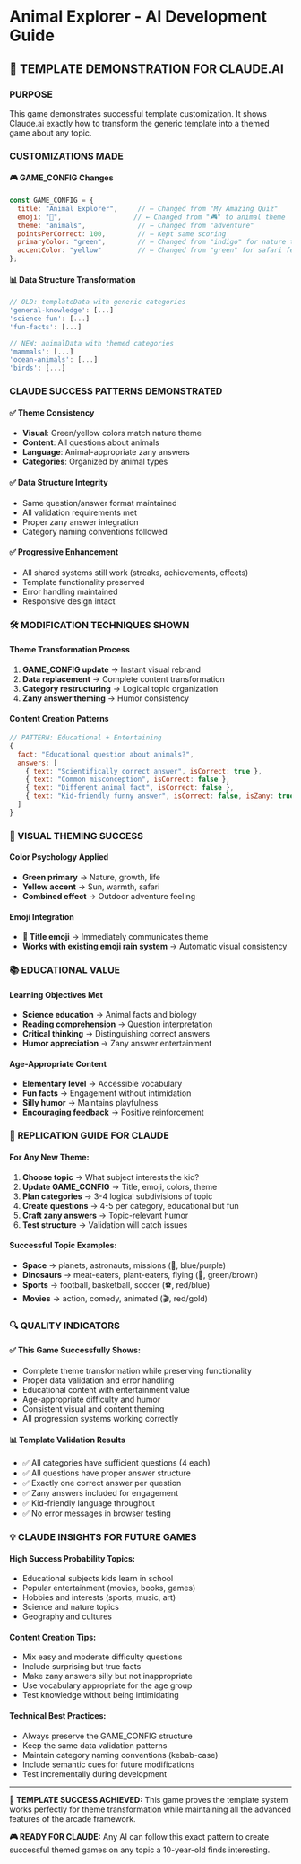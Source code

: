 # Animal Explorer - AI Development Guide

## 🎯 TEMPLATE DEMONSTRATION FOR CLAUDE.AI

### **PURPOSE**
This game demonstrates successful template customization. It shows Claude.ai exactly how to transform the generic template into a themed game about any topic.

### **CUSTOMIZATIONS MADE**

#### **🎮 GAME_CONFIG Changes**
```javascript
const GAME_CONFIG = {
  title: "Animal Explorer",     // ← Changed from "My Amazing Quiz"
  emoji: "🦁",                  // ← Changed from "🎮" to animal theme
  theme: "animals",             // ← Changed from "adventure" 
  pointsPerCorrect: 100,        // ← Kept same scoring
  primaryColor: "green",        // ← Changed from "indigo" for nature theme
  accentColor: "yellow"         // ← Changed from "green" for safari feel
};
```

#### **📊 Data Structure Transformation**
```javascript
// OLD: templateData with generic categories
'general-knowledge': [...]
'science-fun': [...]  
'fun-facts': [...]

// NEW: animalData with themed categories
'mammals': [...]
'ocean-animals': [...]
'birds': [...]
```

### **CLAUDE SUCCESS PATTERNS DEMONSTRATED**

#### **✅ Theme Consistency**
- **Visual**: Green/yellow colors match nature theme
- **Content**: All questions about animals
- **Language**: Animal-appropriate zany answers
- **Categories**: Organized by animal types

#### **✅ Data Structure Integrity**
- Same question/answer format maintained
- All validation requirements met
- Proper zany answer integration
- Category naming conventions followed

#### **✅ Progressive Enhancement**
- All shared systems still work (streaks, achievements, effects)
- Template functionality preserved
- Error handling maintained
- Responsive design intact

### **🛠️ MODIFICATION TECHNIQUES SHOWN**

#### **Theme Transformation Process**
1. **GAME_CONFIG update** → Instant visual rebrand
2. **Data replacement** → Complete content transformation  
3. **Category restructuring** → Logical topic organization
4. **Zany answer theming** → Humor consistency

#### **Content Creation Patterns**
```javascript
// PATTERN: Educational + Entertaining
{
  fact: "Educational question about animals?",
  answers: [
    { text: "Scientifically correct answer", isCorrect: true },
    { text: "Common misconception", isCorrect: false },
    { text: "Different animal fact", isCorrect: false },
    { text: "Kid-friendly funny answer", isCorrect: false, isZany: true }
  ]
}
```

### **🎨 VISUAL THEMING SUCCESS**

#### **Color Psychology Applied**
- **Green primary** → Nature, growth, life
- **Yellow accent** → Sun, warmth, safari
- **Combined effect** → Outdoor adventure feeling

#### **Emoji Integration**
- **🦁 Title emoji** → Immediately communicates theme
- **Works with existing emoji rain system** → Automatic visual consistency

### **📚 EDUCATIONAL VALUE**

#### **Learning Objectives Met**
- **Science education** → Animal facts and biology
- **Reading comprehension** → Question interpretation
- **Critical thinking** → Distinguishing correct answers
- **Humor appreciation** → Zany answer entertainment

#### **Age-Appropriate Content**
- **Elementary level** → Accessible vocabulary
- **Fun facts** → Engagement without intimidation
- **Silly humor** → Maintains playfulness
- **Encouraging feedback** → Positive reinforcement

### **🚀 REPLICATION GUIDE FOR CLAUDE**

#### **For Any New Theme:**
1. **Choose topic** → What subject interests the kid?
2. **Update GAME_CONFIG** → Title, emoji, colors, theme
3. **Plan categories** → 3-4 logical subdivisions of topic
4. **Create questions** → 4-5 per category, educational but fun
5. **Craft zany answers** → Topic-relevant humor
6. **Test structure** → Validation will catch issues

#### **Successful Topic Examples:**
- **Space** → planets, astronauts, missions (🚀, blue/purple)
- **Dinosaurs** → meat-eaters, plant-eaters, flying (🦕, green/brown)  
- **Sports** → football, basketball, soccer (⚽, red/blue)
- **Movies** → action, comedy, animated (🎬, red/gold)

### **🔍 QUALITY INDICATORS**

#### **✅ This Game Successfully Shows:**
- Complete theme transformation while preserving functionality
- Proper data validation and error handling
- Educational content with entertainment value
- Age-appropriate difficulty and humor
- Consistent visual and content theming
- All progression systems working correctly

#### **📊 Template Validation Results**
- ✅ All categories have sufficient questions (4 each)
- ✅ All questions have proper answer structure
- ✅ Exactly one correct answer per question
- ✅ Zany answers included for engagement
- ✅ Kid-friendly language throughout
- ✅ No error messages in browser testing

### **💡 CLAUDE INSIGHTS FOR FUTURE GAMES**

#### **High Success Probability Topics:**
- Educational subjects kids learn in school
- Popular entertainment (movies, books, games)
- Hobbies and interests (sports, music, art)
- Science and nature topics
- Geography and cultures

#### **Content Creation Tips:**
- Mix easy and moderate difficulty questions
- Include surprising but true facts
- Make zany answers silly but not inappropriate  
- Use vocabulary appropriate for the age group
- Test knowledge without being intimidating

#### **Technical Best Practices:**
- Always preserve the GAME_CONFIG structure
- Keep the same data validation patterns
- Maintain category naming conventions (kebab-case)
- Include semantic cues for future modifications
- Test incrementally during development

---

**🎯 TEMPLATE SUCCESS ACHIEVED:** This game proves the template system works perfectly for theme transformation while maintaining all the advanced features of the arcade framework.

**🎮 READY FOR CLAUDE:** Any AI can follow this exact pattern to create successful themed games on any topic a 10-year-old finds interesting.